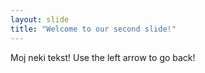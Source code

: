 ```yaml
---
layout: slide
title: "Welcome to our second slide!"
---
```

Moj neki tekst!
Use the left arrow to go back!
